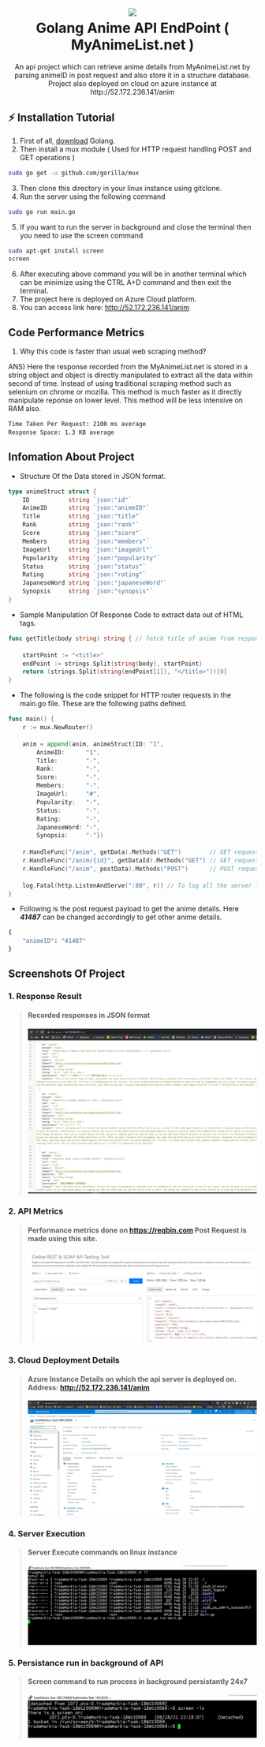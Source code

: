 <h1 align="center">
  <img src="https://upload.wikimedia.org/wikipedia/commons/thumb/0/05/Go_Logo_Blue.svg/215px-Go_Logo_Blue.svg.png" width="224px"/><br/>
  Golang Anime API EndPoint ( MyAnimeList.net )
</h1>
<p align="center">An api project which can retrieve anime details from MyAnimeList.net by parsing animeID in post request and also store it in a structure database. Project also deployed on cloud on azure instance at http://52.172.236.141/anim</p>

## ⚡️ Installation Tutorial
1) First of all, [download](https://golang.org/dl/) Golang.
2) Then install a mux module ( Used for HTTP request handling POST and GET operations )
```sh
sudo go get -u github.com/gorilla/mux
```
3) Then clone this directory in your linux instance using gitclone.
4) Run the server using the following command
```sh
sudo go run main.go
```
5) If you want to run the server in background and close the terminal then you need to use the screen command
```sh
sudo apt-get install screen
screen
```
6) After executing above command you will be in another terminal which can be minimize using the CTRL A+D command and then exit the terminal.
7) The project here is deployed on Azure Cloud platform.
8) You can access link here: http://52.172.236.141/anim

## Code Performance Metrics
1) Why this code is faster than usual web scraping method?

ANS) Here the response recorded from the MyAnimeList.net is stored in a string object and object is directly manipulated to extract all the data within second of time. Instead of using traditional scraping method such as selenium on chrome or mozilla. This method is much faster as it directly manipulate reponse on lower level. This method will be less intensive on RAM also.

```sh
Time Taken Per Request: 2100 ms average
Response Space: 1.3 KB average
```

## Infomation About Project

* Structure Of the Data stored in JSON format.
```go
type animeStruct struct {
	ID           string `json:"id"`
	AnimeID      string `json:"animeID"`
	Title        string `json:"title"`
	Rank         string `json:"rank"`
	Score        string `json:"score"`
	Members      string `json:"members"`
	ImageUrl     string `json:"imageUrl"`
	Popularity   string `json:"popularity"`
	Status       string `json:"status"`
	Rating       string `json:"rating"`
	JapaneseWord string `json:"japaneseWord"`
	Synopsis     string `json:"synopsis"`
}

```

* Sample Manipulation Of Response Code to extract data out of HTML tags.
```go
func getTitle(body string) string { // fetch title of anime from response passed in parameter

	startPoint := "<title>"
	endPoint := strings.Split(string(body), startPoint)
	return (strings.Split(string(endPoint[1]), "</title>"))[0]
}
```

* The following is the code snippet for HTTP router requests in the main.go file. These are the following paths defined.
```go
func main() {
	r := mux.NewRouter()

	anim = append(anim, animeStruct{ID: "1",
		AnimeID:      "1",
		Title:        "-",
		Rank:         "-",
		Score:        "-",
		Members:      "-",
		ImageUrl:     "#",
		Popularity:   "-",
		Status:       "-",
		Rating:       "-",
		JapaneseWord: "-",
		Synopsis:     "-"})

	r.HandleFunc("/anim", getData).Methods("GET")        // GET request method to retrieve all the data available in the structure database
	r.HandleFunc("/anim/{id}", getDataId).Methods("GET") // GET request method with id paramater in the url to get a specific anime details pre-stored in the database.
	r.HandleFunc("/anim", postData).Methods("POST")      // POST request method to retreive anime data from animeID which is passed in JSON form and then resolved in backend from postData function

	log.Fatal(http.ListenAndServe(":80", r)) // To log all the server fatal errors if encountered
}
```

* Following is the post request payload to get the anime details. Here ***41487*** can be changed accordingly to get other anime details.
```sh
{
	"animeID": "41487"
}
```

## Screenshots Of Project

### 1. Response Result
> #### Recorded responses in JSON format
> ![image](Screenshots/results.jpg)
>

### 2. API Metrics
> #### Performance metrics done on https://reqbin.com Post Request is made using this site.
> ![image](Screenshots/postResponse.jpg)
>

### 3. Cloud Deployment Details
> #### Azure Instance Details on which the api server is deployed on. Address: http://52.172.236.141/anim
> ![image](Screenshots/azure.jpg)
>

### 4. Server Execution
> #### Server Execute commands on linux instance
> ![image](Screenshots/terminal.jpg)
>

### 5. Persistance run in background of API
> #### Screen command to run process in background persistantly 24x7
> ![image](Screenshots/screenProcess.jpg)
>

